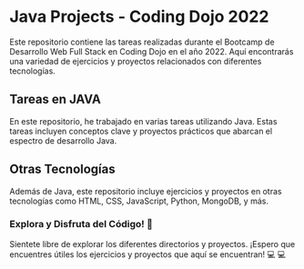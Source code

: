 # Java Projects - Coding Dojo 2022

Este repositorio contiene las tareas realizadas durante el Bootcamp de Desarrollo Web Full Stack en Coding Dojo en el año 2022. Aquí encontrarás una variedad de ejercicios y proyectos relacionados con diferentes tecnologías.

## Tareas en JAVA

En este repositorio, he trabajado en varias tareas utilizando Java. Estas tareas incluyen conceptos clave y proyectos prácticos que abarcan el espectro de desarrollo Java.

## Otras Tecnologías

Además de Java, este repositorio incluye ejercicios y proyectos en otras tecnologías como HTML, CSS, JavaScript, Python, MongoDB, y más.

### Explora y Disfruta del Código! 🚀

Sientete libre de explorar los diferentes directorios y proyectos. ¡Espero que encuentres útiles los ejercicios y proyectos que aquí se encuentran! :computer: :computer:	
